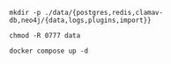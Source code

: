 ```shell
mkdir -p ./data/{postgres,redis,clamav-db,neo4j/{data,logs,plugins,import}}
```

```shell
chmod -R 0777 data 
```

```shell
docker compose up -d
```